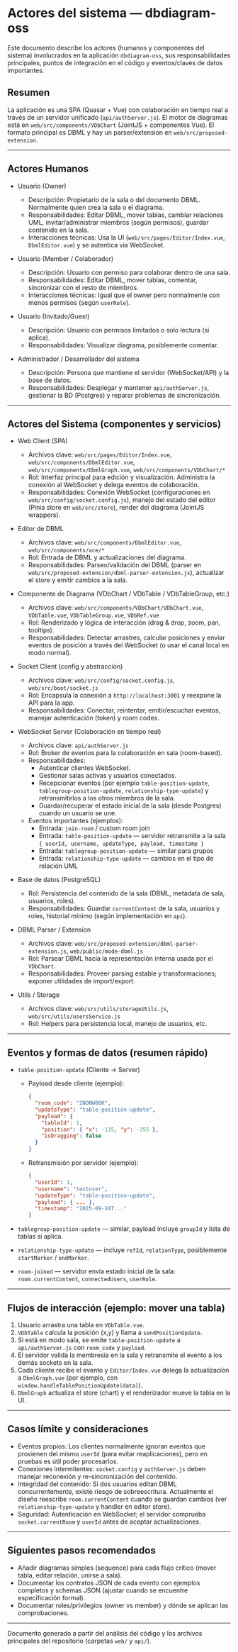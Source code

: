 # Actores del sistema — dbdiagram-oss

Este documento describe los actores (humanos y componentes del sistema) involucrados en la aplicación `dbdiagram-oss`, sus responsabilidades principales, puntos de integración en el código y eventos/claves de datos importantes.

## Resumen
La aplicación es una SPA (Quasar + Vue) con colaboración en tiempo real a través de un servidor unificado (`api/authServer.js`). El motor de diagramas está en `web/src/components/VDbChart` (JointJS + componentes Vue). El formato principal es DBML y hay un parser/extension en `web/src/proposed-extension`.

---

## Actores Humanos

- Usuario (Owner)
  - Descripción: Propietario de la sala o del documento DBML. Normalmente quien crea la sala o el diagrama.
  - Responsabilidades: Editar DBML, mover tablas, cambiar relaciones UML, invitar/administrar miembros (según permisos), guardar contenido en la sala.
  - Interacciones técnicas: Usa la UI (`web/src/pages/Editor/Index.vue`, `DbmlEditor.vue`) y se autentica via WebSocket.

- Usuario (Member / Colaborador)
  - Descripción: Usuario con permiso para colaborar dentro de una sala.
  - Responsabilidades: Editar DBML, mover tablas, comentar, sincronizar con el resto de miembros.
  - Interacciones técnicas: Igual que el owner pero normalmente con menos permisos (según `userRole`).

- Usuario (Invitado/Guest)
  - Descripción: Usuario con permisos limitados o solo lectura (si aplica).
  - Responsabilidades: Visualizar diagrama, posiblemente comentar.

- Administrador / Desarrollador del sistema
  - Descripción: Persona que mantiene el servidor (WebSocket/API) y la base de datos.
  - Responsabilidades: Desplegar y mantener `api/authServer.js`, gestionar la BD (Postgres) y reparar problemas de sincronización.

---

## Actores del Sistema (componentes y servicios)

- Web Client (SPA)
  - Archivos clave: `web/src/pages/Editor/Index.vue`, `web/src/components/DbmlEditor.vue`, `web/src/components/DbmlGraph.vue`, `web/src/components/VDbChart/*`
  - Rol: Interfaz principal para edición y visualización. Administra la conexión al WebSocket y delega eventos de colaboración.
  - Responsabilidades: Conexión WebSocket (configuraciones en `web/src/config/socket.config.js`), manejo del estado del editor (Pinia store en `web/src/store`), render del diagrama (JointJS wrappers).

- Editor de DBML
  - Archivos clave: `web/src/components/DbmlEditor.vue`, `web/src/components/ace/*`
  - Rol: Entrada de DBML y actualizaciones del diagrama.
  - Responsabilidades: Parseo/validación del DBML (parser en `web/src/proposed-extension/dbml-parser-extension.js`), actualizar el store y emitir cambios a la sala.

- Componente de Diagrama (VDbChart / VDbTable / VDbTableGroup, etc.)
  - Archivos clave: `web/src/components/VDbChart/VDbChart.vue`, `VDbTable.vue`, `VDbTableGroup.vue`, `VDbRef.vue`
  - Rol: Renderizado y lógica de interacción (drag & drop, zoom, pan, tooltips).
  - Responsabilidades: Detectar arrastres, calcular posiciones y enviar eventos de posición a través del WebSocket (o usar el canal local en modo normal).

- Socket Client (config y abstracción)
  - Archivos clave: `web/src/config/socket.config.js`, `web/src/boot/socket.js`
  - Rol: Encapsula la conexión a `http://localhost:3001` y reexpone la API para la app.
  - Responsabilidades: Conectar, reintentar, emitir/escuchar eventos, manejar autenticación (token) y room codes.

- WebSocket Server (Colaboración en tiempo real)
  - Archivos clave: `api/authServer.js`
  - Rol: Broker de eventos para la colaboración en sala (room-based).
  - Responsabilidades:
    - Autenticar clientes WebSocket.
    - Gestionar salas activas y usuarios conectados.
    - Recepcionar eventos (por ejemplo `table-position-update`, `tablegroup-position-update`, `relationship-type-update`) y retransmitirlos a los otros miembros de la sala.
    - Guardar/recuperar el estado inicial de la sala (desde Postgres) cuando un usuario se une.
  - Eventos importantes (ejemplos):
    - Entrada: `join-room` / custom room join
    - Entrada: `table-position-update` — servidor retransmite a la sala `{ userId, username, updateType, payload, timestamp }`
    - Entrada: `tablegroup-position-update` — similar para grupos
    - Entrada: `relationship-type-update` — cambios en el tipo de relación UML

- Base de datos (PostgreSQL)
  - Rol: Persistencia del contenido de la sala (DBML, metadata de sala, usuarios, roles).
  - Responsabilidades: Guardar `currentContent` de la sala, usuarios y roles, historial mínimo (según implementación en `api`).

- DBML Parser / Extension
  - Archivos clave: `web/src/proposed-extension/dbml-parser-extension.js`, `web/public/mode-dbml.js`
  - Rol: Parsear DBML hacia la representación interna usada por el `VDbChart`.
  - Responsabilidades: Proveer parsing estable y transformaciones; exponer utilidades de import/export.

- Utils / Storage
  - Archivos clave: `web/src/utils/storageUtils.js`, `web/src/utils/usersService.js`
  - Rol: Helpers para persistencia local, manejo de usuarios, etc.

---

## Eventos y formas de datos (resumen rápido)

- `table-position-update` (Cliente -> Server)
  - Payload desde cliente (ejemplo):
    ```json
    {
      "room_code": "2NONW80K",
      "updateType": "table-position-update",
      "payload": {
        "tableId": 1,
        "position": { "x": -115, "y": -355 },
        "isDragging": false
      }
    }
    ```
  - Retransmisión por servidor (ejemplo):
    ```json
    {
      "userId": 1,
      "username": "testuser",
      "updateType": "table-position-update",
      "payload": { ... },
      "timestamp": "2025-09-24T..."
    }
    ```

- `tablegroup-position-update` — similar, payload incluye `groupId` y lista de tablas si aplica.
- `relationship-type-update` — incluye `refId`, `relationType`, posiblemente `startMarker` / `endMarker`.
- `room-joined` — servidor envía estado inicial de la sala: `room.currentContent`, `connectedUsers`, `userRole`.

---

## Flujos de interacción (ejemplo: mover una tabla)

1. Usuario arrastra una tabla en `VDbTable.vue`.
2. `VDbTable` calcula la posición (x,y) y llama a `sendPositionUpdate`.
3. Si está en modo sala, se emite `table-position-update` a `api/authServer.js` con `room_code` y `payload`.
4. El servidor valida la membresía en la sala y retransmite el evento a los demás sockets en la sala.
5. Cada cliente recibe el evento y `Editor/Index.vue` delega la actualización a `DbmlGraph.vue` (por ejemplo, con `window.handleTablePositionUpdate(data)`).
6. `DbmlGraph` actualiza el store (chart) y el renderizador mueve la tabla en la UI.

---

## Casos límite y consideraciones

- Eventos propios: Los clientes normalmente ignoran eventos que provienen del mismo `userId` (para evitar reaplicaciones), pero en pruebas es útil poder procesarlos.
- Conexiones intermitentes: `socket.config` y `authServer.js` deben manejar reconexión y re-sincronización del contenido.
- Integridad del contenido: Si dos usuarios editan DBML concurrentemente, existe riesgo de sobreescritura. Actualmente el diseño reescribe `room.currentContent` cuando se guardan cambios (ver `relationship-type-update` y handler en editor store).
- Seguridad: Autenticación en WebSocket; el servidor comprueba `socket.currentRoom` y `userId` antes de aceptar actualizaciones.

---

## Siguientes pasos recomendados

- Añadir diagramas simples (sequence) para cada flujo crítico (mover tabla, editar relación, unirse a sala).
- Documentar los contratos JSON de cada evento con ejemplos completos y schemas JSON (ajustar cuando se encuentre especificación formal).
- Documentar roles/privilegios (owner vs member) y dónde se aplican las comprobaciones.

---

Documento generado a partir del análisis del código y los archivos principales del repositorio (carpetas `web/` y `api/`).
